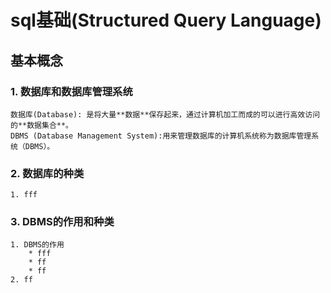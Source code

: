 # sql基础(Structured Query Language)

## 基本概念

### 1. 数据库和数据库管理系统

    数据库(Database): 是将大量**数据**保存起来，通过计算机加工而成的可以进行高效访问的**数据集合**。
    DBMS (Database Management System):用来管理数据库的计算机系统称为数据库管理系统（DBMS）。

### 2. 数据库的种类

    1. fff

### 3. DBMS的作用和种类

    1. DBMS的作用
        * fff
        * ff
        * ff
    2. ff
